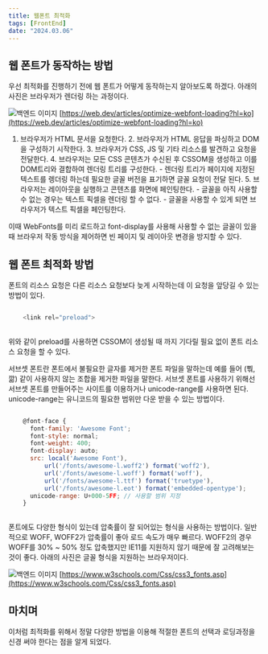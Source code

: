 ```yaml
---
title: 웹폰트 최적화
tags: [FrontEnd]
date: "2024.03.06"
---
```

## 웹 폰트가 동작하는 방법 

우선 최적화를 진행하기 전에 웹 폰트가 어떻게 동작하는지 알아보도록 하겠다. 아래의 사진은 브라우저가 렌더링 하는 과정이다.

![백엔드 이미지](/img/frontEnd/FontOptimization/font-critical-rendering_856.png)
[https://web.dev/articles/optimize-webfont-loading?hl=ko](https://web.dev/articles/optimize-webfont-loading?hl=ko) 

1. 브라우저가 HTML 문서을 요청한다. 2. 브라우저가 HTML 응답을 파싱하고 DOM을 구성하기 시작한다. 3. 브라우저가 CSS, JS 및 기타 리소스를 발견하고 요청을 전달한다. 4. 브라우저는 모든 CSS 콘텐츠가 수신된 후 CSSOM을 생성하고 이를 DOM트리와 결합하여 렌더링 트리를 구성한다. - 렌더링 트리가 페이지에 지정된 텍스트를 렝더링 하는데 필요한 글꼴 버전을 표기하면 글꼴 요청이 전달 된다. 5. 브라우저는 레이아웃을 실행하고 콘텐츠를 화면에 페인팅한다. - 글꼴을 아직 사용할 수 없는 경우는 텍스트 픽셀을 렌더링 할 수 없다. - 글꼴을 사용할 수 있게 되면 브라우저가 텍스트 픽셀을 페인팅한다.

이때 WebFonts를 미리 로드하고 font-display를 사용해 사용할 수 없는 글꼴이 있을 때 브라우저 작동 방식을 제어하면 빈 페이지 및 레이아웃 변경을 방지할 수 있다.

## 웹 폰트 최적화 방법 

폰트의 리소스 요청은 다른 리소스 요청보다 늦게 시작하는데 이 요청을 앞당길 수 있는 방법이 있다.

```javascript

    <link rel="preload">
  
```
위와 같이 preload를 사용하면 CSSOM이 생성될 때 까지 기다릴 필요 없이 폰트 리소스 요청을 할 수 있다.

서브셋 폰트란 폰트에서 불필요한 글자를 제거한 폰트 파일을 말하는데 예를 들어 (뿪, 깖) 같이 사용하지 않는 조합을 제거한 파일을 말한다. 서브셋 폰트를 사용하기 위해선 서브셋 폰트를 만들어주는 사이트를 이용하거나 unicode-range를 사용하면 된다. unicode-range는 유니코드의 필요한 범위만 다운 받을 수 있는 방법이다.

```javascript

    @font-face {
      font-family: 'Awesome Font';
      font-style: normal;
      font-weight: 400;
      font-display: auto; 
      src: local('Awesome Font'),
          url('/fonts/awesome-l.woff2') format('woff2'), 
          url('/fonts/awesome-l.woff') format('woff'),
          url('/fonts/awesome-l.ttf') format('truetype'),
          url('/fonts/awesome-l.eot') format('embedded-opentype');
      unicode-range: U+000-5FF; // 사용할 범위 지정
    }
  
```
폰트에도 다양한 형식이 있는데 압축률이 잘 되어있는 형식을 사용하는 방법이다. 일반적으로 WOFF, WOFF2가 압축률이 좋아 로드 속도가 매우 빠르다. WOFF2의 경우 WOFF를 30% ~ 50% 정도 압축했지만 IE11를 지원하지 않기 때문에 잘 고려해보는 것이 좋다. 아래의 사진은 글꼴 형식을 지원하는 브라우저이다.

![백엔드 이미지](/img/frontEnd/FontOptimization/img2.png)
[https://www.w3schools.com/Css/css3_fonts.asp](https://www.w3schools.com/Css/css3_fonts.asp) 

## 마치며 

이처럼 최적화를 위해서 정말 다양한 방법을 이용해 적절한 폰트의 선택과 로딩과정을 신경 써야 한다는 점을 알게 되었다.
